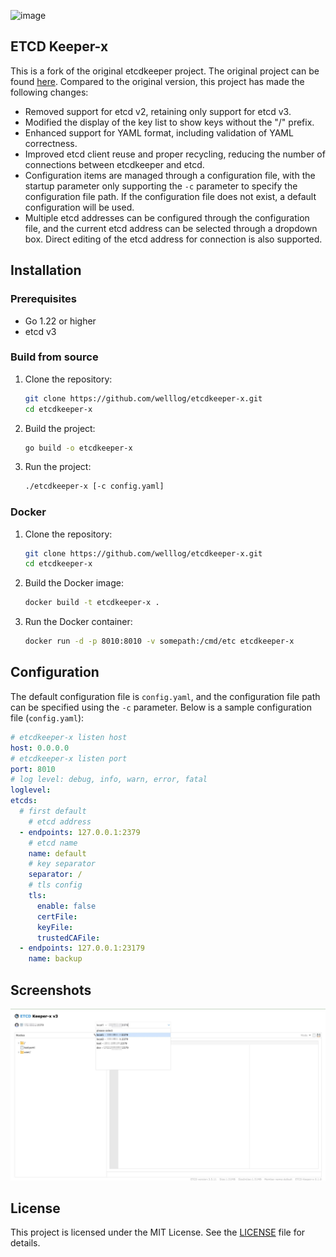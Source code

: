 ![image](logo/logo-horizontal.png)
## ETCD Keeper-x
This is a fork of the original etcdkeeper project. The original project can be found [here](https://github.com/evildecay/etcdkeeper). Compared to the original version, this project has made the following changes:
* Removed support for etcd v2, retaining only support for etcd v3.
* Modified the display of the key list to show keys without the "/" prefix.
* Enhanced support for YAML format, including validation of YAML correctness.
* Improved etcd client reuse and proper recycling, reducing the number of connections between etcdkeeper and etcd.
* Configuration items are managed through a configuration file, with the startup parameter only supporting the `-c` parameter to specify the configuration file path. If the configuration file does not exist, a default configuration will be used.
* Multiple etcd addresses can be configured through the configuration file, and the current etcd address can be selected through a dropdown box. Direct editing of the etcd address for connection is also supported.

## Installation

### Prerequisites
- Go 1.22 or higher
- etcd v3

### Build from source
1. Clone the repository:
    ```sh
    git clone https://github.com/welllog/etcdkeeper-x.git
    cd etcdkeeper-x
    ```

2. Build the project:
    ```sh
    go build -o etcdkeeper-x
    ```

3. Run the project:
    ```sh
    ./etcdkeeper-x [-c config.yaml]
    ```

### Docker
1. Clone the repository:
    ```sh
    git clone https://github.com/welllog/etcdkeeper-x.git
    cd etcdkeeper-x
    ```
2. Build the Docker image:
    ```sh
    docker build -t etcdkeeper-x .
3. Run the Docker container:
    ```sh
    docker run -d -p 8010:8010 -v somepath:/cmd/etc etcdkeeper-x

## Configuration
The default configuration file is `config.yaml`, and the configuration file path can be specified using the `-c` parameter. Below is a sample configuration file (`config.yaml`):
```yaml
# etcdkeeper-x listen host
host: 0.0.0.0
# etcdkeeper-x listen port
port: 8010
# log level: debug, info, warn, error, fatal
loglevel:
etcds:
  # first default
    # etcd address
  - endpoints: 127.0.0.1:2379
    # etcd name
    name: default
    # key separator
    separator: /
    # tls config
    tls:
      enable: false
      certFile:
      keyFile:
      trustedCAFile:
  - endpoints: 127.0.0.1:23179
    name: backup
```

## Screenshots
![image](etcdkeeper-x.webp)

## License
This project is licensed under the MIT License. See the [LICENSE](LICENSE) file for details.
